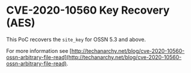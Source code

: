 # CVE-2020-10560 Key Recovery (AES)
This PoC recovers the `site_key` for OSSN 5.3 and above.

For more information see [http://techanarchy.net/blog/cve-2020-10560-ossn-arbitrary-file-read](http://techanarchy.net/blog/cve-2020-10560-ossn-arbitrary-file-read).

